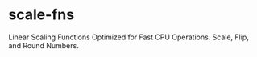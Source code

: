 # scale-fns
Linear Scaling Functions Optimized for Fast CPU Operations.  Scale, Flip, and Round Numbers.
